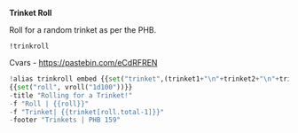 **Trinket Roll**  
  
Roll for a random trinket as per the PHB.  
  
`!trinkroll`  
  
Cvars - <https://pastebin.com/eCdRFREN>  
  
```python  
!alias trinkroll embed {{set("trinket",(trinket1+"\n"+trinket2+"\n"+trinket3).split('\n'))}}  
{{set("roll", vroll("1d100"))}}   
-title "Rolling for a Trinket!"   
-f "Roll | {{roll}}"   
-f "Trinket| {{trinket[roll.total-1]}}"   
-footer "Trinkets | PHB 159"  
```